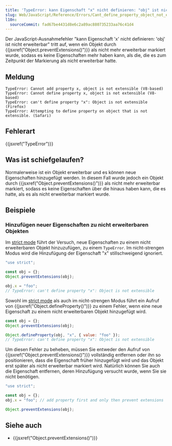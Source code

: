 ```yaml
---
title: 'TypeError: kann Eigenschaft "x" nicht definieren: "obj" ist nicht erweiterbar'
slug: Web/JavaScript/Reference/Errors/Cant_define_property_object_not_extensible
l10n:
  sourceCommit: fad67be4431d8e6c2a89ac880735233aa76c41d4
---
```


Der JavaScript-Ausnahmefehler "kann Eigenschaft 'x' nicht definieren: 'obj' ist nicht erweiterbar" tritt auf, wenn ein Objekt durch {{jsxref("Object.preventExtensions()")}} als nicht mehr erweiterbar markiert wurde, sodass es keine Eigenschaften mehr haben kann, als die, die es zum Zeitpunkt der Markierung als nicht erweiterbar hatte.

## Meldung

```plain
TypeError: Cannot add property x, object is not extensible (V8-based)
TypeError: Cannot define property x, object is not extensible (V8-based)
TypeError: can't define property "x": Object is not extensible (Firefox)
TypeError: Attempting to define property on object that is not extensible. (Safari)
```

## Fehlerart

{{jsxref("TypeError")}}

## Was ist schiefgelaufen?

Normalerweise ist ein Objekt erweiterbar und es können neue Eigenschaften hinzugefügt werden. In diesem Fall wurde jedoch ein Objekt durch {{jsxref("Object.preventExtensions()")}} als nicht mehr erweiterbar markiert, sodass es keine Eigenschaften über die hinaus haben kann, die es hatte, als es als nicht erweiterbar markiert wurde.

## Beispiele

### Hinzufügen neuer Eigenschaften zu nicht erweiterbaren Objekten

Im [strict mode](/de/docs/Web/JavaScript/Reference/Strict_mode) führt der Versuch, neue Eigenschaften zu einem nicht erweiterbaren Objekt hinzuzufügen, zu einem `TypeError`. Im nicht-strengen Modus wird die Hinzufügung der Eigenschaft "x" stillschweigend ignoriert.

```js example-bad
"use strict";

const obj = {};
Object.preventExtensions(obj);

obj.x = "foo";
// TypeError: can't define property "x": Object is not extensible
```

Sowohl im [strict mode](/de/docs/Web/JavaScript/Reference/Strict_mode) als auch im nicht-strengen Modus führt ein Aufruf von {{jsxref("Object.defineProperty()")}} zu einem Fehler, wenn eine neue Eigenschaft zu einem nicht erweiterbaren Objekt hinzugefügt wird.

```js example-bad
const obj = {};
Object.preventExtensions(obj);

Object.defineProperty(obj, "x", { value: "foo" });
// TypeError: can't define property "x": Object is not extensible
```

Um diesen Fehler zu beheben, müssen Sie entweder den Aufruf von {{jsxref("Object.preventExtensions()")}} vollständig entfernen oder ihn so positionieren, dass die Eigenschaft früher hinzugefügt wird und das Objekt erst später als nicht erweiterbar markiert wird. Natürlich können Sie auch die Eigenschaft entfernen, deren Hinzufügung versucht wurde, wenn Sie sie nicht benötigen.

```js example-good
"use strict";

const obj = {};
obj.x = "foo"; // add property first and only then prevent extensions

Object.preventExtensions(obj);
```

## Siehe auch

- {{jsxref("Object.preventExtensions()")}}
